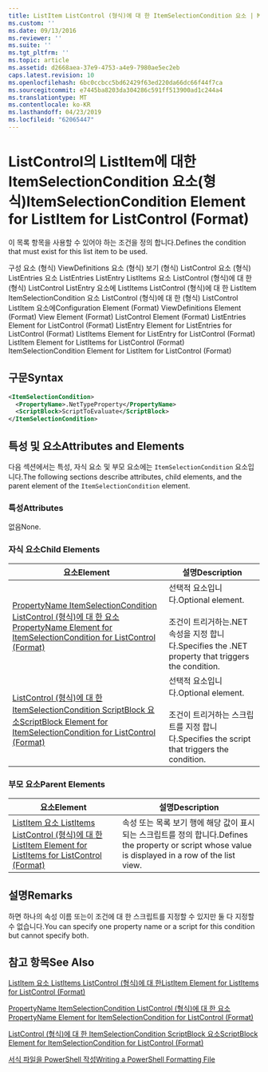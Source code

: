 ```yaml
---
title: ListItem ListControl (형식)에 대 한 ItemSelectionCondition 요소 | Microsoft Docs
ms.custom: ''
ms.date: 09/13/2016
ms.reviewer: ''
ms.suite: ''
ms.tgt_pltfrm: ''
ms.topic: article
ms.assetid: d2668aea-37e9-4753-a4e9-7980ae5ec2eb
caps.latest.revision: 10
ms.openlocfilehash: 6bc0ccbcc5bd62429f63ed220da66dc66f44f7ca
ms.sourcegitcommit: e7445ba8203da304286c591ff513900ad1c244a4
ms.translationtype: MT
ms.contentlocale: ko-KR
ms.lasthandoff: 04/23/2019
ms.locfileid: "62065447"
---
```

# <a name="itemselectioncondition-element-for-listitem-for-listcontrol-format"></a><span data-ttu-id="20b87-102">ListControl의 ListItem에 대한 ItemSelectionCondition 요소(형식)</span><span class="sxs-lookup"><span data-stu-id="20b87-102">ItemSelectionCondition Element for ListItem for ListControl (Format)</span></span>

<span data-ttu-id="20b87-103">이 목록 항목을 사용할 수 있어야 하는 조건을 정의 합니다.</span><span class="sxs-lookup"><span data-stu-id="20b87-103">Defines the condition that must exist for this list item to be used.</span></span>

<span data-ttu-id="20b87-104">구성 요소 (형식) ViewDefinitions 요소 (형식) 보기 (형식) ListControl 요소 (형식) ListEntries 요소 ListEntries ListEntry ListItems 요소 ListControl (형식)에 대 한 (형식) ListControl ListEntry 요소에 ListItems ListControl (형식)에 대 한 ListItem ItemSelectionCondition 요소 ListControl (형식)에 대 한 (형식) ListControl ListItem 요소에</span><span class="sxs-lookup"><span data-stu-id="20b87-104">Configuration Element (Format) ViewDefinitions Element (Format) View Element (Format) ListControl Element (Format) ListEntries Element for ListControl (Format) ListEntry Element for ListEntries for ListControl (Format) ListItems Element for ListEntry for ListControl (Format) ListItem Element for ListItems for ListControl (Format) ItemSelectionCondition Element for ListItem for ListControl (Format)</span></span>

## <a name="syntax"></a><span data-ttu-id="20b87-105">구문</span><span class="sxs-lookup"><span data-stu-id="20b87-105">Syntax</span></span>

```xml
<ItemSelectionCondition>
  <PropertyName>.NetTypeProperty</PropertyName>
  <ScriptBlock>ScriptToEvaluate</ScriptBlock>
</ItemSelectionCondition>
```

## <a name="attributes-and-elements"></a><span data-ttu-id="20b87-106">특성 및 요소</span><span class="sxs-lookup"><span data-stu-id="20b87-106">Attributes and Elements</span></span>

<span data-ttu-id="20b87-107">다음 섹션에서는 특성, 자식 요소 및 부모 요소에는 `ItemSelectionCondition` 요소입니다.</span><span class="sxs-lookup"><span data-stu-id="20b87-107">The following sections describe attributes, child elements, and the parent element of the `ItemSelectionCondition` element.</span></span>

### <a name="attributes"></a><span data-ttu-id="20b87-108">특성</span><span class="sxs-lookup"><span data-stu-id="20b87-108">Attributes</span></span>

<span data-ttu-id="20b87-109">없음</span><span class="sxs-lookup"><span data-stu-id="20b87-109">None.</span></span>

### <a name="child-elements"></a><span data-ttu-id="20b87-110">자식 요소</span><span class="sxs-lookup"><span data-stu-id="20b87-110">Child Elements</span></span>

|<span data-ttu-id="20b87-111">요소</span><span class="sxs-lookup"><span data-stu-id="20b87-111">Element</span></span>|<span data-ttu-id="20b87-112">설명</span><span class="sxs-lookup"><span data-stu-id="20b87-112">Description</span></span>|
|-------------|-----------------|
|[<span data-ttu-id="20b87-113">PropertyName ItemSelectionCondition ListControl (형식)에 대 한 요소</span><span class="sxs-lookup"><span data-stu-id="20b87-113">PropertyName Element for ItemSelectionCondition for ListControl (Format)</span></span>](./propertyname-element-for-itemselectioncondition-for-listcontrol-format.md)|<span data-ttu-id="20b87-114">선택적 요소입니다.</span><span class="sxs-lookup"><span data-stu-id="20b87-114">Optional element.</span></span><br /><br /> <span data-ttu-id="20b87-115">조건이 트리거하는.NET 속성을 지정 합니다.</span><span class="sxs-lookup"><span data-stu-id="20b87-115">Specifies the .NET property that triggers the condition.</span></span>|
|[<span data-ttu-id="20b87-116">ListControl (형식)에 대 한 ItemSelectionCondition ScriptBlock 요소</span><span class="sxs-lookup"><span data-stu-id="20b87-116">ScriptBlock Element for ItemSelectionCondition for ListControl (Format)</span></span>](./scriptblock-element-for-itemselectioncondition-for-listcontrol-format.md)|<span data-ttu-id="20b87-117">선택적 요소입니다.</span><span class="sxs-lookup"><span data-stu-id="20b87-117">Optional element.</span></span><br /><br /> <span data-ttu-id="20b87-118">조건이 트리거하는 스크립트를 지정 합니다.</span><span class="sxs-lookup"><span data-stu-id="20b87-118">Specifies the script that triggers the condition.</span></span>|

### <a name="parent-elements"></a><span data-ttu-id="20b87-119">부모 요소</span><span class="sxs-lookup"><span data-stu-id="20b87-119">Parent Elements</span></span>

|<span data-ttu-id="20b87-120">요소</span><span class="sxs-lookup"><span data-stu-id="20b87-120">Element</span></span>|<span data-ttu-id="20b87-121">설명</span><span class="sxs-lookup"><span data-stu-id="20b87-121">Description</span></span>|
|-------------|-----------------|
|[<span data-ttu-id="20b87-122">ListItem 요소 ListItems ListControl (형식)에 대 한</span><span class="sxs-lookup"><span data-stu-id="20b87-122">ListItem Element for ListItems for ListControl (Format)</span></span>](./listitem-element-for-listitems-for-listcontrol-format.md)|<span data-ttu-id="20b87-123">속성 또는 목록 보기 행에 해당 값이 표시 되는 스크립트를 정의 합니다.</span><span class="sxs-lookup"><span data-stu-id="20b87-123">Defines the property or script whose value is displayed in a row of the list view.</span></span>|

## <a name="remarks"></a><span data-ttu-id="20b87-124">설명</span><span class="sxs-lookup"><span data-stu-id="20b87-124">Remarks</span></span>

<span data-ttu-id="20b87-125">하면 하나의 속성 이름 또는이 조건에 대 한 스크립트를 지정할 수 있지만 둘 다 지정할 수 없습니다.</span><span class="sxs-lookup"><span data-stu-id="20b87-125">You can specify one property name or a script for this condition but cannot specify both.</span></span>

## <a name="see-also"></a><span data-ttu-id="20b87-126">참고 항목</span><span class="sxs-lookup"><span data-stu-id="20b87-126">See Also</span></span>

[<span data-ttu-id="20b87-127">ListItem 요소 ListItems ListControl (형식)에 대 한</span><span class="sxs-lookup"><span data-stu-id="20b87-127">ListItem Element for ListItems for ListControl (Format)</span></span>](./listitem-element-for-listitems-for-listcontrol-format.md)

[<span data-ttu-id="20b87-128">PropertyName ItemSelectionCondition ListControl (형식)에 대 한 요소</span><span class="sxs-lookup"><span data-stu-id="20b87-128">PropertyName Element for ItemSelectionCondition for ListControl (Format)</span></span>](./propertyname-element-for-itemselectioncondition-for-listcontrol-format.md)

[<span data-ttu-id="20b87-129">ListControl (형식)에 대 한 ItemSelectionCondition ScriptBlock 요소</span><span class="sxs-lookup"><span data-stu-id="20b87-129">ScriptBlock Element for ItemSelectionCondition for ListControl (Format)</span></span>](./scriptblock-element-for-itemselectioncondition-for-listcontrol-format.md)

[<span data-ttu-id="20b87-130">서식 파일을 PowerShell 작성</span><span class="sxs-lookup"><span data-stu-id="20b87-130">Writing a PowerShell Formatting File</span></span>](./writing-a-powershell-formatting-file.md)
